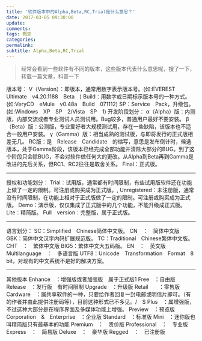 ```yaml
---
title: '软件版本中的Alpha,Beta,RC,Trial是什么意思？'
date: 2017-03-05 09:30:00
update:
comments:
tags: 概念
categories:
permalink:
subtitle: Alpha,Beta,RC,Trial
---
```

>经常会看到一些软件有不同的版本，这些版本代表什么意思呢，搜了一下，转载一篇文章，科普一下
<!--more-->

版本号：
V（Version）：即版本，通常用数字表示版本号。(如:EVEREST　Ultimate　v4.20.1188　Beta　)
Build：用数字或日期标示版本号的一种方式。(如:VeryCD　eMule　v0.48a　Build　071112)
SP：Service　Pack，升级包。(如:Windows　XP　SP　2/Vista　SP　1)
开发阶段划分：
α（Alpha）版：内测版，内部交流或者专业测试人员测试用。Bug较多，普通用户最好不要安装。
β（Beta）版：公测版，专业爱好者大规模测试用，存在一些缺陷，该版本也不适合一般用户安装。
γ（Gamma）版：相当成熟的测试版，与即将发行的正式版相差无几。
RC版：是　Release　Candidate　的缩写，意思是发布倒计时，候选版本，处于Gamma阶段，该版本已经完成全部功能并清除大部分的BUG。到了这个阶段只会除BUG，不会对软件做任何大的更改。从Alpha到Beta再到Gamma是改进的先后关系，但RC1、RC2往往是取舍关系。
Final：正式版。

---

授权和功能划分：
Trial：试用版，通常都有时间限制，有些试用版软件还在功能上做了一定的限制。可注册或购买成为正式版。,
Unregistered：未注册版，通常没有时间限制，在功能上相对于正式版做了一定的限制。可注册或购买成为正式版。
Demo：演示版，仅仅集成了正式版中的几个功能，不能升级成正式版。
Lite：精简版。
Full　version：完整版，属于正式版。

---

语言划分：
SC：Simplified　Chinese简体中文版。
CN　：　简体中文版
GBK：简体中文汉字内码扩展规范版。
TC：Traditional　Chinese繁体中文版。
CHT　：　繁体中文版
BIG5：繁体中文大五码版。
EN　：　英文版
Multilanguage　：　多语言版
UTF8：Unicode　Transformation　Format　8　bit，对现有的中文系统不是好的解决方案。

---

其他版本
Enhance　：增强版或者加强版　属于正式版1
Free　：自由版
Release　：发行版　有时间限制
Upgrade　：升级版
Retail　　：零售版
Cardware　：属共享软件的一种，只要给作者回复一封电邮或明信片即可。（有的作者并由此提供注册码等），目前这种形式已不多见。/　S
Plus　：属增强版，不过这种大部分是在程序界面及多媒体功能上增强。
Preview　：预览版
Corporation　&　Enterprise　：企业版
Standard　：标准版
Mini　：迷你版也叫精简版只有最基本的功能
Premium　：　贵价版
Professional　：　专业版
Express　：　简易版
Deluxe　：　豪华版
Regged　：　已注册版